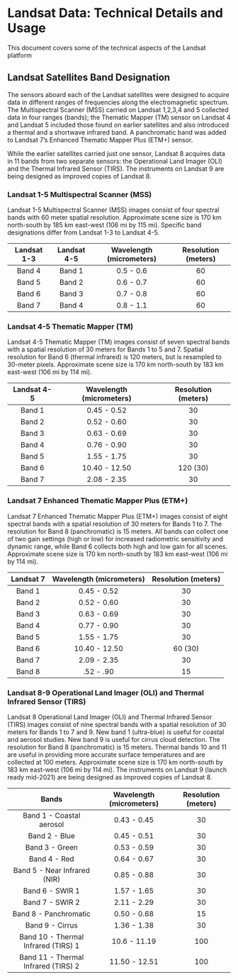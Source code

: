 
# Landsat Data: Technical Details and Usage

This document covers some of the technical aspects of the Landsat platform

## Landsat Satellites Band Designation

The sensors aboard each of the Landsat satellites were designed to acquire data in different ranges of frequencies along the electromagnetic spectrum. The Multispectral Scanner (MSS) carried on Landsat 1,2,3,4 and 5 collected data in four ranges (bands); the Thematic Mapper (TM) sensor on Landsat 4 and Landsat 5 included those found on earlier satellites and also introduced a thermal and a shortwave infrared band. A panchromatic band was added to Landsat 7’s Enhanced Thematic Mapper Plus (ETM+) sensor.

While the earlier satellites carried just one sensor, Landsat 8 acquires data in 11 bands from two separate sensors: the Operational Land Imager (OLI) and the Thermal Infrared Sensor (TIRS).  The instruments on Landsat 9 are being designed as improved copies of Landsat 8.

### Landsat 1-5 Multispectral Scanner (MSS)

Landsat 1-5 Multispectral Scanner (MSS) images consist of four spectral bands with 60 meter spatial resolution. Approximate scene size is 170 km north-south by 185 km east-west (106 mi by 115 mi). Specific band designations differ from Landsat 1-3 to Landsat 4-5.

| Landsat 1-3      | Landsat 4-5      | Wavelength (micrometers) | Resolution (meters) |
| :----------: | :----------: | :-----: | :-----: |
| Band 4 | Band 1 | 0.5 - 0.6 | 60 |
| Band 5 | Band 2 | 0.6 - 0.7 | 60 |
| Band 6 | Band 3 | 0.7 - 0.8 | 60 |
| Band 7 | Band 4 | 0.8 - 1.1 | 60 |


### Landsat 4-5 Thematic Mapper (TM)

Landsat 4-5 Thematic Mapper (TM) images consist of seven spectral bands with a spatial resolution of 30 meters for Bands 1 to 5 and 7. Spatial resolution for Band 6 (thermal infrared) is 120 meters, but is resampled to 30-meter pixels. Approximate scene size is 170 km north-south by 183 km east-west (106 mi by 114 mi).

| Landsat 4-5  | Wavelength (micrometers) | Resolution (meters) |
| :----------: | :-----: | :-----: |
| Band 1 |  0.45 - 0.52 | 30 |
| Band 2 |  0.52 - 0.60 | 30 |
| Band 3 |  0.63 - 0.69 | 30 |
| Band 4 |  0.76 - 0.90 | 30 |
| Band 5 |  1.55 - 1.75 | 30 |
| Band 6 |  10.40 - 12.50 | 120 (30) |
| Band 7 |  2.08 - 2.35 | 30 |




### Landsat 7 Enhanced Thematic Mapper Plus (ETM+)

Landsat 7 Enhanced Thematic Mapper Plus (ETM+) images consist of eight spectral bands with a spatial resolution of 30 meters for Bands 1 to 7. The resolution for Band 8 (panchromatic) is 15 meters. All bands can collect one of two gain settings (high or low) for increased radiometric sensitivity and dynamic range, while Band 6 collects both high and low gain for all scenes. Approximate scene size is 170 km north-south by 183 km east-west (106 mi by 114 mi).

| Landsat 7  | Wavelength (micrometers) | Resolution (meters) |
| :----------: | :-----: | :-----: |
| Band 1 |  0.45 - 0.52 | 30 |
| Band 2 |  0.52 - 0.60 | 30 |
| Band 3 |  0.63 - 0.69 | 30 |
| Band 4 |  0.77 - 0.90 | 30 |
| Band 5 |  1.55 - 1.75 | 30 |
| Band 6 |  10.40 - 12.50 | 60 (30) |
| Band 7 |  2.09 - 2.35 | 30 |
| Band 8 |  .52 - .90 | 15 |



### Landsat 8-9 Operational Land Imager (OLI) and Thermal Infrared Sensor (TIRS)

Landsat 8 Operational Land Imager (OLI) and Thermal Infrared Sensor (TIRS) images consist of nine spectral bands with a spatial resolution of 30 meters for Bands 1 to 7 and 9. New band 1 (ultra-blue) is useful for coastal and aerosol studies. New band 9 is useful for cirrus cloud detection. The resolution for Band 8 (panchromatic) is 15 meters. Thermal bands 10 and 11 are useful in providing more accurate surface temperatures and are collected at 100 meters. Approximate scene size is 170 km north-south by 183 km east-west (106 mi by 114 mi). The instruments on Landsat 9 (launch ready mid-2021) are being designed as improved copies of Landsat 8.

| Bands  | Wavelength (micrometers) | Resolution (meters) |
| :----------: | :-----: | :-----: |
| Band 1 - Coastal aerosol |  0.43 - 0.45 | 30 |
| Band 2 - Blue |  0.45 - 0.51 | 30 |
| Band 3 - Green |  0.53 - 0.59 | 30 |
| Band 4 - Red |  0.64 - 0.67 | 30 |
| Band 5 - Near Infrared (NIR) |  0.85 - 0.88 | 30 |
| Band 6 - SWIR 1 |  1.57 - 1.65 | 30 |
| Band 7 - SWIR 2 |  2.11 - 2.29 | 30 |
| Band 8 - Panchromatic |  0.50 - 0.68 | 15 |
| Band 9 - Cirrus |  1.36 - 1.38 | 30 |
| Band 10 - Thermal Infrared (TIRS) 1 |  10.6 - 11.19 | 100 |
| Band 11 - Thermal Infrared (TIRS) 2 |  11.50 - 12.51 | 100 |





